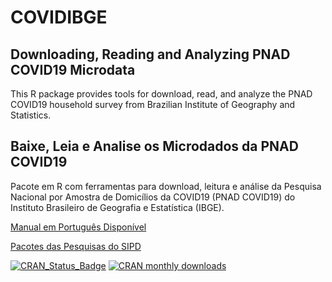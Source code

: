 # COVIDIBGE
## Downloading, Reading and Analyzing PNAD COVID19 Microdata

This R package provides tools for download, read, and analyze the PNAD COVID19 household survey from Brazilian Institute of Geography and Statistics.

## Baixe, Leia e Analise os Microdados da PNAD COVID19

Pacote em R com ferramentas para download, leitura e análise da Pesquisa Nacional por Amostra de Domicílios da COVID19 (PNAD COVID19) do Instituto Brasileiro de Geografia e Estatística (IBGE).

[Manual em Português Disponível](https://rpubs.com/gabriel-assuncao-ibge/covid)

[Pacotes das Pesquisas do SIPD](https://cran.r-project.org/package=SIPDIBGE)

[![CRAN_Status_Badge](https://www.r-pkg.org/badges/version/COVIDIBGE)](https://cran.r-project.org/package=COVIDIBGE) [![CRAN monthly downloads](https://cranlogs.r-pkg.org/badges/COVIDIBGE "CRAN monthly downloads")](https://cran.r-project.org/package=COVIDIBGE)
